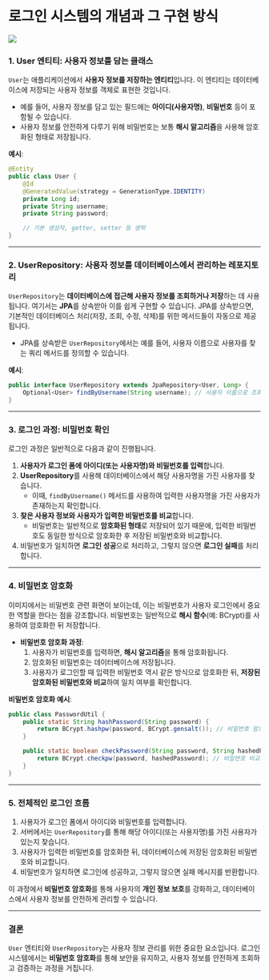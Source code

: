# 로그인 시스템의 개념과 그 구현 방식

![](https://i.ibb.co/kH81WMc/PASSWORD.png)

### 1. **User 엔티티**: 사용자 정보를 담는 클래스

`User`는 애플리케이션에서 **사용자 정보를 저장하는 엔티티**입니다. 이 엔티티는 데이터베이스에 저장되는 사용자 정보를 객체로 표현한 것입니다.

- 예를 들어, 사용자 정보를 담고 있는 필드에는 **아이디(사용자명)**, **비밀번호** 등이 포함될 수 있습니다.
- 사용자 정보를 안전하게 다루기 위해 비밀번호는 보통 **해시 알고리즘**을 사용해 암호화된 형태로 저장됩니다.

**예시**:

```java
@Entity
public class User {
    @Id
    @GeneratedValue(strategy = GenerationType.IDENTITY)
    private Long id;
    private String username;
    private String password;

    // 기본 생성자, getter, setter 등 생략
}

```

---

### 2. **UserRepository**: 사용자 정보를 데이터베이스에서 관리하는 레포지토리

`UserRepository`는 **데이터베이스에 접근해 사용자 정보를 조회하거나 저장**하는 데 사용됩니다. 여기서는 **JPA**를 상속받아 이를 쉽게 구현할 수 있습니다. JPA를 상속받으면, 기본적인 데이터베이스 처리(저장, 조회, 수정, 삭제)를 위한 메서드들이 자동으로 제공됩니다.

- JPA를 상속받은 `UserRepository`에서는 예를 들어, 사용자 이름으로 사용자를 찾는 쿼리 메서드를 정의할 수 있습니다.

**예시**:

```java
public interface UserRepository extends JpaRepository<User, Long> {
    Optional<User> findByUsername(String username); // 사용자 이름으로 조회
}

```

---

### 3. **로그인 과정**: 비밀번호 확인

로그인 과정은 일반적으로 다음과 같이 진행됩니다.

1. **사용자가 로그인 폼에 아이디(또는 사용자명)와 비밀번호를 입력**합니다.
2. **UserRepository**를 사용해 데이터베이스에서 해당 사용자명을 가진 사용자를 찾습니다.
    - 이때, `findByUsername()` 메서드를 사용하여 입력한 사용자명을 가진 사용자가 존재하는지 확인합니다.
3. **찾은 사용자 정보와 사용자가 입력한 비밀번호를 비교**합니다.
    - 비밀번호는 일반적으로 **암호화된 형태**로 저장되어 있기 때문에, 입력한 비밀번호도 동일한 방식으로 암호화한 후 저장된 비밀번호와 비교합니다.
4. 비밀번호가 일치하면 **로그인 성공**으로 처리하고, 그렇지 않으면 **로그인 실패**를 처리합니다.

---

### 4. **비밀번호 암호화**

이미지에서는 비밀번호 관련 화면이 보이는데, 이는 비밀번호가 사용자 로그인에서 중요한 역할을 한다는 점을 강조합니다. 비밀번호는 일반적으로 **해시 함수**(예: BCrypt)를 사용하여 암호화한 뒤 저장합니다.

- **비밀번호 암호화 과정**:
    1. 사용자가 비밀번호를 입력하면, **해시 알고리즘**을 통해 암호화됩니다.
    2. 암호화된 비밀번호는 데이터베이스에 저장됩니다.
    3. 사용자가 로그인할 때 입력한 비밀번호 역시 같은 방식으로 암호화한 뒤, **저장된 암호화된 비밀번호와 비교**하여 일치 여부를 확인합니다.

**비밀번호 암호화 예시**:

```java
public class PasswordUtil {
    public static String hashPassword(String password) {
        return BCrypt.hashpw(password, BCrypt.gensalt()); // 비밀번호 암호화
    }

    public static boolean checkPassword(String password, String hashedPassword) {
        return BCrypt.checkpw(password, hashedPassword); // 비밀번호 비교
    }
}

```

---

### 5. **전체적인 로그인 흐름**

1. 사용자가 로그인 폼에서 아이디와 비밀번호를 입력합니다.
2. 서버에서는 `UserRepository`를 통해 해당 아이디(또는 사용자명)를 가진 사용자가 있는지 찾습니다.
3. 사용자가 입력한 비밀번호를 암호화한 뒤, 데이터베이스에 저장된 암호화된 비밀번호와 비교합니다.
4. 비밀번호가 일치하면 로그인에 성공하고, 그렇지 않으면 실패 메시지를 반환합니다.

이 과정에서 **비밀번호 암호화**를 통해 사용자의 **개인 정보 보호**를 강화하고, 데이터베이스에서 사용자 정보를 안전하게 관리할 수 있습니다.

---

### 결론

`User` 엔티티와 `UserRepository`는 사용자 정보 관리를 위한 중요한 요소입니다. 로그인 시스템에서는 **비밀번호 암호화**를 통해 보안을 유지하고, 사용자 정보를 안전하게 조회하고 검증하는 과정을 거칩니다.